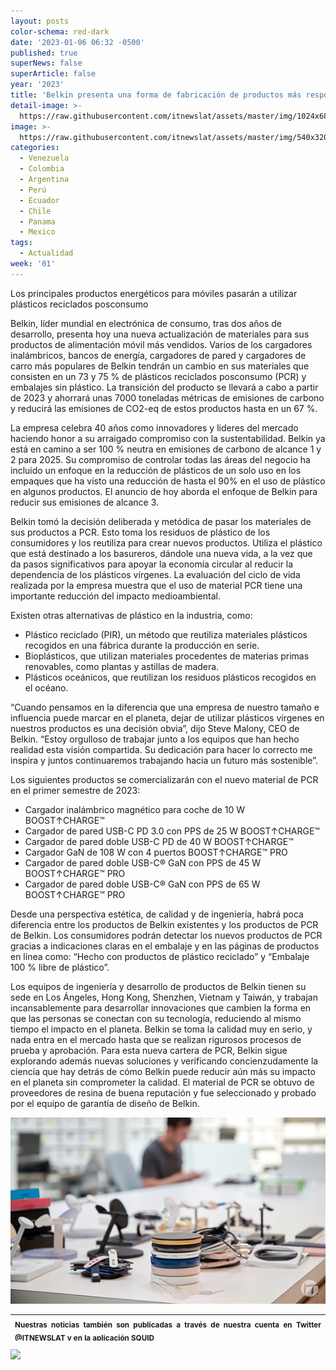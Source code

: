```yaml
---
layout: posts
color-schema: red-dark
date: '2023-01-06 06:32 -0500'
published: true
superNews: false
superArticle: false
year: '2023'
title: 'Belkin presenta una forma de fabricación de productos más responsable '
detail-image: >-
  https://raw.githubusercontent.com/itnewslat/assets/master/img/1024x680/fabricacion-Belkin-g.jpg
image: >-
  https://raw.githubusercontent.com/itnewslat/assets/master/img/540x320/fabricacion-Belkin-p.jpg
categories:
  - Venezuela
  - Colombia
  - Argentina
  - Perú
  - Ecuador
  - Chile
  - Panama
  - Mexico
tags:
  - Actualidad
week: '01'
---
```

Los principales productos energéticos para móviles pasarán a utilizar plásticos reciclados posconsumo  

Belkin, líder mundial en electrónica de consumo, tras dos años de desarrollo, presenta hoy una nueva actualización de materiales para sus productos de alimentación móvil más vendidos. Varios de los cargadores inalámbricos, bancos de energía, cargadores de pared y cargadores de carro más populares de Belkin tendrán un cambio en sus materiales que consisten en un 73 y 75 % de plásticos reciclados posconsumo (PCR) y embalajes sin plástico. La transición del producto se llevará a cabo a partir de 2023 y ahorrará unas 7000 toneladas métricas de emisiones de carbono y reducirá las emisiones de CO2-eq de estos productos hasta en un 67 %. 

La empresa celebra 40 años como innovadores y lideres del mercado haciendo honor a su arraigado compromiso con la sustentabilidad. Belkin ya está en camino a ser 100 % neutra en emisiones de carbono de alcance 1 y 2 para 2025. Su compromiso de controlar todas las áreas del negocio ha incluido un enfoque en la reducción de plásticos de un solo uso en los empaques que ha visto una reducción de hasta el 90% en el uso de plástico en algunos productos. El anuncio de hoy aborda el enfoque de Belkin para reducir sus emisiones de alcance 3.

Belkin tomó la decisión deliberada y metódica de pasar los materiales de sus productos a PCR. Esto toma los residuos de plástico de los consumidores y los reutiliza para crear nuevos productos. Utiliza el plástico que está destinado a los basureros, dándole una nueva vida, a la vez que da pasos significativos para apoyar la economía circular al reducir la dependencia de los plásticos vírgenes. La evaluación del ciclo de vida realizada por la empresa muestra que el uso de material PCR tiene una importante reducción del impacto medioambiental.  

Existen otras alternativas de plástico en la industria, como: 

- Plástico reciclado (PIR), un método que reutiliza materiales plásticos recogidos en una fábrica durante la producción en serie.
- Bioplásticos, que utilizan materiales procedentes de materias primas renovables, como plantas y astillas de madera.
- Plásticos oceánicos, que reutilizan los residuos plásticos recogidos en el océano.


“Cuando pensamos en la diferencia que una empresa de nuestro tamaño e influencia puede marcar en el planeta, dejar de utilizar plásticos vírgenes en nuestros productos es una decisión obvia”, dijo Steve Malony, CEO de Belkin. “Estoy orgulloso de trabajar junto a los equipos que han hecho realidad esta visión compartida. Su dedicación para hacer lo correcto me inspira y juntos continuaremos trabajando hacia un futuro más sostenible”.  

Los siguientes productos se comercializarán con el nuevo material de PCR en el primer semestre de 2023:

- Cargador inalámbrico magnético para coche de 10 W BOOST↑CHARGE™
- Cargador de pared USB-C PD 3.0 con PPS de 25 W BOOST↑CHARGE™
- Cargador de pared doble USB-C PD de 40 W BOOST↑CHARGE™
- Cargador GaN de 108 W con 4 puertos BOOST↑CHARGE™ PRO
- Cargador de pared doble USB-C® GaN con PPS de 45 W BOOST↑CHARGE™ PRO
- Cargador de pared doble USB-C® GaN con PPS de 65 W BOOST↑CHARGE™ PRO


Desde una perspectiva estética, de calidad y de ingeniería, habrá poca diferencia entre los productos de Belkin existentes y los productos de PCR de Belkin. Los consumidores podrán detectar los nuevos productos de PCR gracias a indicaciones claras en el embalaje y en las páginas de productos en línea como: “Hecho con productos de plástico reciclado” y “Embalaje 100 % libre de plástico”. 

Los equipos de ingeniería y desarrollo de productos de Belkin tienen su sede en Los Ángeles, Hong Kong, Shenzhen, Vietnam y Taiwán, y trabajan incansablemente para desarrollar innovaciones que cambien la forma en que las personas se conectan con su tecnología, reduciendo al mismo tiempo el impacto en el planeta. Belkin se toma la calidad muy en serio, y nada entra en el mercado hasta que se realizan rigurosos procesos de prueba y aprobación. Para esta nueva cartera de PCR, Belkin sigue explorando además nuevas soluciones y verificando concienzudamente la ciencia que hay detrás de cómo Belkin puede reducir aún más su impacto en el planeta sin comprometer la calidad. El material de PCR se obtuvo de proveedores de resina de buena reputación y fue seleccionado y probado por el equipo de garantía de diseño de Belkin. 

![](https://raw.githubusercontent.com/itnewslat/assets/master/img/540x320/fabricacion-Belkin-p.jpg)

<table style="height: 42px;" width="569">
<tbody>
<tr>
<td style="text-align: justify;"><sub><strong>Nuestras noticias también son publicadas a través de nuestra cuenta en Twitter <a href="https://twitter.com/itnewslat?lang=es">@ITNEWSLAT</a> y en la aplicación <a href="https://squidapp.co/en/">SQUID</a></strong></sub></td>
</tr>
</tbody>
</table>

<img src="https://tracker.metricool.com/c3po.jpg?hash=56f88a41e39ab42c063cc51676587a04"/>